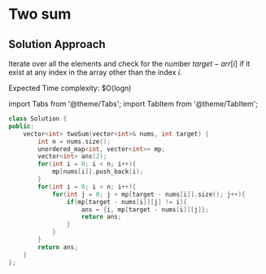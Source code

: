 # Two sum

## Solution Approach

Iterate over all the elements and check for the number $target - arr[i]$ if it exist at any index in the array other than the index $i$.

Expected Time complexity: $O(logn)

import Tabs from '@theme/Tabs';
import TabItem from '@theme/TabItem';

<Tabs>
<TabItem value="cpp" label="C++">

```cpp
class Solution {
public:
    vector<int> twoSum(vector<int>& nums, int target) {
        int n = nums.size();
        unordered_map<int, vector<int>> mp;
        vector<int> ans(2);
        for(int i = 0; i < n; i++){
            mp[nums[i]].push_back(i);
        }
        for(int i = 0; i < n; i++){
            for(int j = 0; j < mp[target - nums[i]].size(); j++){
                if(mp[target - nums[i]][j] != i){
                    ans = {i, mp[target - nums[i]][j]};
                    return ans;
                }
            }
        }
        return ans;
    }
};
```
</TabItem>
</Tabs>